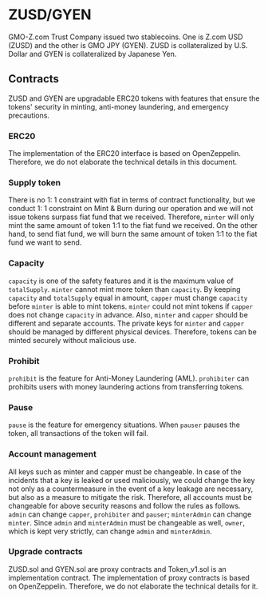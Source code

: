 # ZUSD/GYEN
GMO-Z.com Trust Company issued two stablecoins. One is Z.com USD (ZUSD) and the other is GMO JPY (GYEN). ZUSD is collateralized by U.S. Dollar and GYEN is collateralized by Japanese Yen.

## Contracts
ZUSD and GYEN are upgradable ERC20 tokens with features that ensure the tokens' security in minting, anti-money laundering, and emergency precautions.

### ERC20
The implementation of the ERC20 interface is based on OpenZeppelin. Therefore, we do not elaborate the technical details in this document.

### Supply token
There is no 1: 1 constraint with fiat in terms of contract functionality, but we conduct 1: 1 constraint on Mint & Burn during our operation and we will not issue tokens surpass fiat fund that we received. 
Therefore, `minter` will only mint the same amount of token 1:1 to the fiat fund we received. On the other hand, to send fiat fund, we will burn the same amount of token 1:1 to the fiat fund we want to send.


### Capacity
`capacity` is one of the safety features and it is the maximum value of `totalSupply`. `minter` cannot mint more token than `capacity`. By keeping `capacity` and `totalSupply` equal in amount, `capper` must change `capacity` before `minter` is able to mint tokens. `minter` could not mint tokens if `capper` does not change `capacity` in advance. Also, `minter` and `capper` should be different and separate accounts. The private keys for `minter` and `capper` should be managed by different physical devices. Therefore, tokens can be minted securely without malicious use.

### Prohibit
`prohibit` is the feature for Anti-Money Laundering (AML). `prohibiter` can prohibits users with money laundering actions from transferring tokens.

### Pause
`pause` is the feature for emergency situations. When `pauser` pauses the token, all transactions of the token will fail.

### Account management
All keys such as minter and capper must be changeable. In case of the incidents that a key is leaked or used maliciously, we could change the key not only as a countermeasure in the event of a key leakage are necessary, but also as a measure to mitigate the risk. Therefore, all accounts must be changeable for above security reasons and follow the rules as follows. `admin` can change `capper`, `prohibiter` and `pauser`; `minterAdmin` can change `minter`. Since `admin` and `minterAdmin` must be changeable as well, `owner`, which is kept very strictly, can change `admin` and `minterAdmin`.

### Upgrade contracts
ZUSD.sol and GYEN.sol are proxy contracts and Token_v1.sol is an implementation contract. The implementation of proxy contracts is based on OpenZeppelin. Therefore, we do not elaborate the technical details for it.
